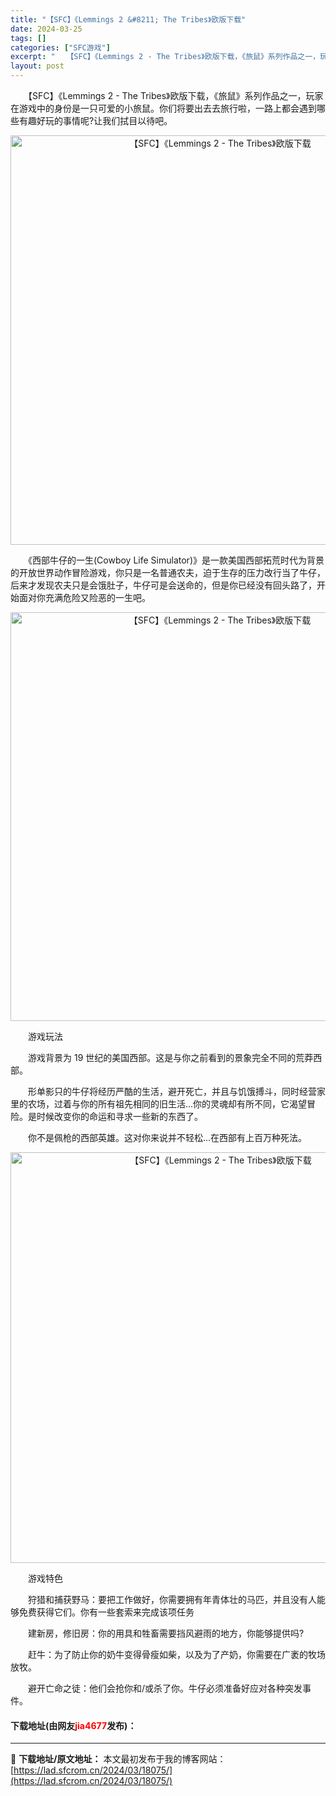 ```yaml
---
title: "【SFC】《Lemmings 2 &#8211; The Tribes》欧版下载"
date: 2024-03-25
tags: []
categories: ["SFC游戏"]
excerpt: "　　【SFC】《Lemmings 2 - The Tribes》欧版下载，《旅鼠》系列作品之一，玩家在游戏中的身份是一只可爱的小旅鼠。你们将要出去去旅行啦，一路上都会遇到哪些有趣好玩的事情呢?让我们拭目以待吧。 　　《西部牛仔的一生(Cowboy Life Simulator)》是一款美国西部拓荒时&hellip;"
layout: post
---
```


 <p>　　【SFC】《Lemmings 2 - The Tribes》欧版下载，《旅鼠》系列作品之一，玩家在游戏中的身份是一只可爱的小旅鼠。你们将要出去去旅行啦，一路上都会遇到哪些有趣好玩的事情呢?让我们拭目以待吧。</p> <p align="center"><img align="" border="0" src="https://lad.sfcrom.cn/wp-content/uploads/2024/03/20240324_6600be1ea2828.png" width="655" alt="【SFC】《Lemmings 2 - The Tribes》欧版下载" /></p> <p>　　《西部牛仔的一生(Cowboy Life Simulator)》是一款美国西部拓荒时代为背景的开放世界动作冒险游戏，你只是一名普通农夫，迫于生存的压力改行当了牛仔，后来才发现农夫只是会饿肚子，牛仔可是会送命的，但是你已经没有回头路了，开始面对你充满危险又险恶的一生吧。</p> <p align="center"><img align="" border="0" src="https://lad.sfcrom.cn/wp-content/uploads/2024/03/20240324_6600be2000fd5.png" width="654" alt="【SFC】《Lemmings 2 - The Tribes》欧版下载" /></p> <p>　　游戏玩法</p> <p>　　游戏背景为 19 世纪的美国西部。这是与你之前看到的景象完全不同的荒莽西部。</p> <p>　　形单影只的牛仔将经历严酷的生活，避开死亡，并且与饥饿搏斗，同时经营家里的农场，过着与你的所有祖先相同的旧生活...你的灵魂却有所不同，它渴望冒险。是时候改变你的命运和寻求一些新的东西了。</p> <p>　　你不是佩枪的西部英雄。这对你来说并不轻松...在西部有上百万种死法。</p> <p align="center"><img align="" border="0" src="https://lad.sfcrom.cn/wp-content/uploads/2024/03/20240324_6600be212a9c5.png" width="657" alt="【SFC】《Lemmings 2 - The Tribes》欧版下载" /></p> <p>　　游戏特色</p> <p>　　狩猎和捕获野马：要把工作做好，你需要拥有年青体壮的马匹，并且没有人能够免费获得它们。你有一些套索来完成该项任务</p> <p>　　建新房，修旧房：你的用具和牲畜需要挡风避雨的地方，你能够提供吗?</p> <p>　　赶牛：为了防止你的奶牛变得骨瘦如柴，以及为了产奶，你需要在广袤的牧场放牧。</p> <p>　　避开亡命之徒：他们会抢你和/或杀了你。牛仔必须准备好应对各种突发事件。</p> <p><h4>下载地址(由网友<font color="red">jia4677</font>发布)：</h4></p> 

---
📖 **下载地址/原文地址：** 本文最初发布于我的博客网站：[https://lad.sfcrom.cn/2024/03/18075/](https://lad.sfcrom.cn/2024/03/18075/)
